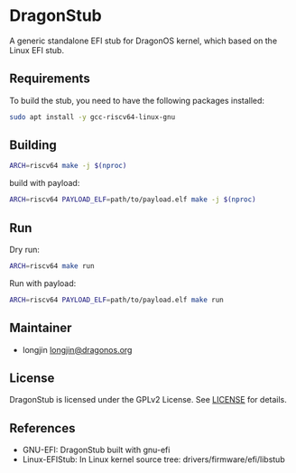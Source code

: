 # DragonStub

A generic standalone EFI stub for DragonOS kernel, which based on the Linux EFI stub.

## Requirements

To build the stub, you need to have the following packages installed:

```bash
sudo apt install -y gcc-riscv64-linux-gnu
```

## Building

```bash
ARCH=riscv64 make -j $(nproc)
```

build with payload:

```bash
ARCH=riscv64 PAYLOAD_ELF=path/to/payload.elf make -j $(nproc)
```

## Run

Dry run:

```bash
ARCH=riscv64 make run
```

Run with payload:

```bash
ARCH=riscv64 PAYLOAD_ELF=path/to/payload.elf make run
```

## Maintainer

- longjin <longjin@dragonos.org>

## License

DragonStub is licensed under the GPLv2 License. See [LICENSE](LICENSE) for details.

## References

- GNU-EFI: DragonStub built with gnu-efi
- Linux-EFIStub: In Linux kernel source tree: drivers/firmware/efi/libstub
